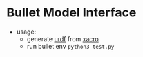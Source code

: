 # Bullet Model Interface

* usage:
  * generate [urdf](http://wiki.ros.org/urdf) from [xacro](http://wiki.ros.org/xacro)
  * run bullet env `python3 test.py`